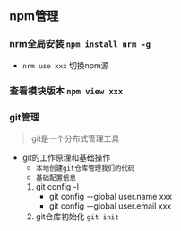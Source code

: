 ## npm管理

### nrm全局安装 `npm install nrm -g`
  - `nrm use xxx` 切换npm源
### 查看模块版本 `npm view xxx`

### git管理
> git是一个分布式管理工具

- git的工作原理和基础操作
  - `本地创建git仓库管理我们的代码`
  - `基础配置信息`
  1. git config -l 
     - git config --global user.name xxx
     - git config --global user.email xxx
  2. git仓库初始化 `git init`

